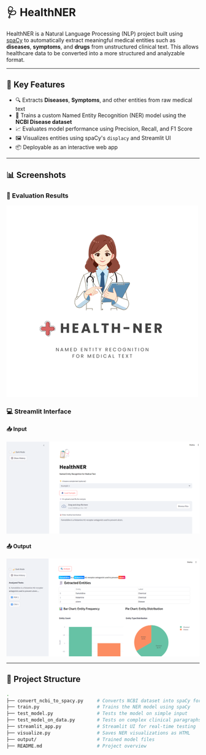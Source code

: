 # 🩺 HealthNER

HealthNER is a Natural Language Processing (NLP) project built using [spaCy](https://spacy.io/) to automatically extract meaningful medical entities such as **diseases**, **symptoms**, and **drugs** from unstructured clinical text. This allows healthcare data to be converted into a more structured and analyzable format.

---

## 🚀 Key Features

- 🔍 Extracts **Diseases**, **Symptoms**, and other entities from raw medical text
- 🧠 Trains a custom Named Entity Recognition (NER) model using the **NCBI Disease dataset**
- 📈 Evaluates model performance using Precision, Recall, and F1 Score
- 🖼️ Visualizes entities using spaCy's `displacy` and Streamlit UI
- 📦 Deployable as an interactive web app

---

## 📊 Screenshots

### 🧪 Evaluation Results
![Model Evaluation Screenshot](health-ner.png)

### 💻 Streamlit Interface

#### 📥 Input
![Input Screenshot](ui_input.png.png)

#### 📤 Output
![Output Screenshot](ui_output.png.png)

---

## 📂 Project Structure

```bash
.
├── convert_ncbi_to_spacy.py     # Converts NCBI dataset into spaCy format
├── train.py                     # Trains the NER model using spaCy
├── test_model.py                # Tests the model on simple input
├── test_model_on_data.py        # Tests on complex clinical paragraphs
├── streamlit_app.py             # Streamlit UI for real-time testing
├── visualize.py                 # Saves NER visualizations as HTML
├── output/                      # Trained model files
├── README.md                    # Project overview
